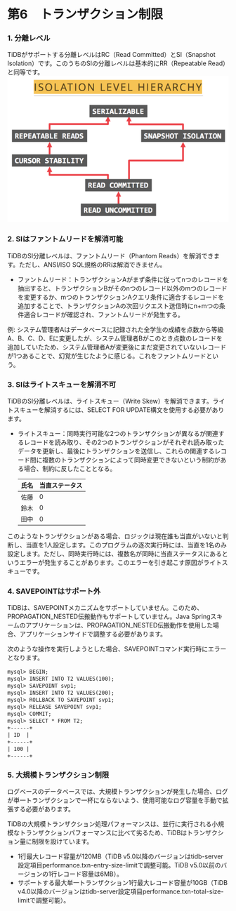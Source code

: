 # 第6　トランザクション制限

### 1. 分離レベル
TiDBがサポートする分離レベルはRC（Read Committed）とSI（Snapshot Isolation）です。このうちのSIの分離レベルは基本的にRR（Repeatable Read）と同等です。
![6-1](images/6-1.png)

### 2. SIはファントムリードを解消可能
TiDBのSI分離レベルは、ファントムリード（Phantom Reads）を解消できます。ただし、ANSI/ISO SQL規格のRRは解消できません。

- ファントムリード：トランザクションAがまず条件に従ってnつのレコードを抽出すると、トランザクションBがそのnつのレコード以外のmつのレコードを変更するか、mつのトランザクションAクエリ条件に適合するレコードを追加することで、トランザクションAの次回リクエスト送信時にn+mつの条件適合レコードが確認され、ファントムリードが発生する。

例: システム管理者Aはデータベースに記録された全学生の成績を点数から等級A、B、C、D、Eに変更したが、システム管理者Bがこのとき点数のレコードを追加していたため、システム管理者Aが変更後にまだ変更されていないレコードが1つあることで、幻覚が生じたように感じる。これをファントムリードという。

### 3. SIはライトスキューを解消不可
TiDBのSI分離レベルは、ライトスキュー（Write Skew）を解消できます。ライトスキューを解消するには、SELECT FOR UPDATE構文を使用する必要があります。

- ライトスキュー：同時実行可能な2つのトランザクションが異なるが関連するレコードを読み取り、その2つのトランザクションがそれぞれ読み取ったデータを更新し、最後にトランザクションを送信し、これらの関連するレコード間に複数のトランザクションによって同時変更できないという制約がある場合、制約に反したこととなる。

    | 氏名 | 当直ステータス |
    |------|----------------|
    | 佐藤 |        0       |
    | 鈴木 |        0       |
    | 田中 |        0       |

このようなトランザクションがある場合、ロジックは現在誰も当直がいないと判断し、当直を1人設定します。このプログラムの逐次実行時には、当直を1名のみ設定します。ただし、同時実行時には、複数名が同時に当直ステータスにあるというエラーが発生することがあります。このエラーを引き起こす原因がライトスキューです。

### 4. SAVEPOINTはサポート外
TiDBは、SAVEPOINTメカニズムをサポートしていません。このため、PROPAGATION_NESTED伝搬動作もサポートしていません。Java Springスキームのアプリケーションは、PROPAGATION_NESTED伝搬動作を使用した場合、アプリケーションサイドで調整する必要があります。

次のような操作を実行しようとした場合、SAVEPOINTコマンド実行時にエラーとなります。
```
mysql> BEGIN;
mysql> INSERT INTO T2 VALUES(100);
mysql> SAVEPOINT svp1;
mysql> INSERT INTO T2 VALUES(200); 
mysql> ROLLBACK TO SAVEPOINT svp1; 
mysql> RELEASE SAVEPOINT svp1;
mysql> COMMIT;
mysql> SELECT * FROM T2;
+------+
| ID  |
+------+
| 100 |
+------+
```

### 5. 大規模トランザクション制限
ログベースのデータベースでは、大規模トランザクションが発生した場合、ログが単一トランザクションで一杯にならないよう、使用可能なログ容量を手動で拡張する必要があります。

TiDBの大規模トランザクション処理パフォーマンスは、並行に実行される小規模なトランザクションパフォーマンスに比べて劣るため、TiDBはトランザクション量に制限を設けています。

- 1行最大レコード容量が120MB（TiDB v5.0以降のバージョンはtidb-server設定項目performance.txn-entry-size-limitで調整可能。TiDB v5.0以前のバージョンの1行レコード容量は6MB）。
- サポートする最大単一トランザクション1行最大レコード容量が10GB（TiDB v4.0以降のバージョンはtidb-server設定項目performance.txn-total-size-limitで調整可能）。
